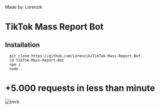 Made by: Lorenzik

# TikTok Mass Report Bot

## Installation
```
  git clone https://github.com/Lorenzik/TikTok-Mass-Report-Bot
  cd TikTok-Mass-Report-Bot
  npm i
  node .
```

# +5.000 requests in less than minute
![tmrb](https://cdn.discordapp.com/attachments/984931450723926066/1025115672914698341/unknown.png)
